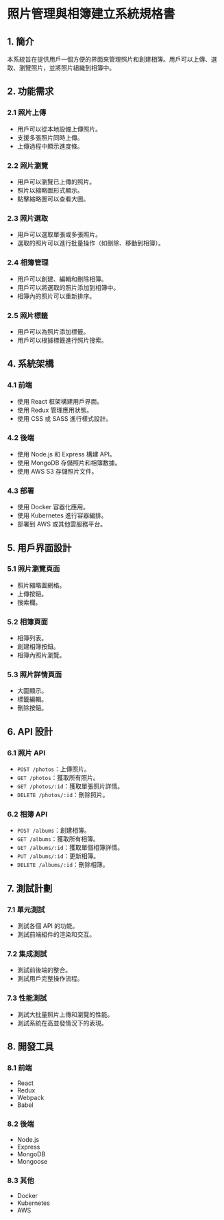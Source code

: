 # 照片管理與相簿建立系統規格書

## 1. 簡介

本系統旨在提供用戶一個方便的界面來管理照片和創建相簿。用戶可以上傳、選取、瀏覽照片，並將照片組織到相簿中。

## 2. 功能需求

### 2.1 照片上傳

- 用戶可以從本地設備上傳照片。
- 支援多張照片同時上傳。
- 上傳過程中顯示進度條。

### 2.2 照片瀏覽

- 用戶可以瀏覽已上傳的照片。
- 照片以縮略圖形式顯示。
- 點擊縮略圖可以查看大圖。

### 2.3 照片選取

- 用戶可以選取單張或多張照片。
- 選取的照片可以進行批量操作（如刪除、移動到相簿）。

### 2.4 相簿管理

- 用戶可以創建、編輯和刪除相簿。
- 用戶可以將選取的照片添加到相簿中。
- 相簿內的照片可以重新排序。

### 2.5 照片標籤

- 用戶可以為照片添加標籤。
- 用戶可以根據標籤進行照片搜索。

## 4. 系統架構

### 4.1 前端

- 使用 React 框架構建用戶界面。
- 使用 Redux 管理應用狀態。
- 使用 CSS 或 SASS 進行樣式設計。

### 4.2 後端

- 使用 Node.js 和 Express 構建 API。
- 使用 MongoDB 存儲照片和相簿數據。
- 使用 AWS S3 存儲照片文件。

### 4.3 部署

- 使用 Docker 容器化應用。
- 使用 Kubernetes 進行容器編排。
- 部署到 AWS 或其他雲服務平台。

## 5. 用戶界面設計

### 5.1 照片瀏覽頁面

- 照片縮略圖網格。
- 上傳按鈕。
- 搜索欄。

### 5.2 相簿頁面

- 相簿列表。
- 創建相簿按鈕。
- 相簿內照片瀏覽。

### 5.3 照片詳情頁面

- 大圖顯示。
- 標籤編輯。
- 刪除按鈕。

## 6. API 設計

### 6.1 照片 API

- `POST /photos`：上傳照片。
- `GET /photos`：獲取所有照片。
- `GET /photos/:id`：獲取單張照片詳情。
- `DELETE /photos/:id`：刪除照片。

### 6.2 相簿 API

- `POST /albums`：創建相簿。
- `GET /albums`：獲取所有相簿。
- `GET /albums/:id`：獲取單個相簿詳情。
- `PUT /albums/:id`：更新相簿。
- `DELETE /albums/:id`：刪除相簿。

## 7. 測試計劃

### 7.1 單元測試

- 測試各個 API 的功能。
- 測試前端組件的渲染和交互。

### 7.2 集成測試

- 測試前後端的整合。
- 測試用戶完整操作流程。

### 7.3 性能測試

- 測試大批量照片上傳和瀏覽的性能。
- 測試系統在高並發情況下的表現。

## 8. 開發工具

### 8.1 前端

- React
- Redux
- Webpack
- Babel

### 8.2 後端

- Node.js
- Express
- MongoDB
- Mongoose

### 8.3 其他

- Docker
- Kubernetes
- AWS
